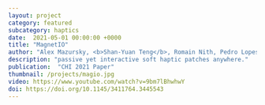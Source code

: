 ```yaml
---
layout: project
category: featured
subcategory: haptics
date:  2021-05-01 00:00:00 +0000
title: "MagnetIO"
author: "Alex Mazursky, <b>Shan-Yuan Teng</b>, Romain Nith, Pedro Lopes"
description: "passive yet interactive soft haptic patches anywhere."
publication:  "CHI 2021 Paper"
thumbnail: /projects/magio.jpg
video: https://www.youtube.com/watch?v=9bm7lBhwhwY
doi: https://doi.org/10.1145/3411764.3445543
---
```

